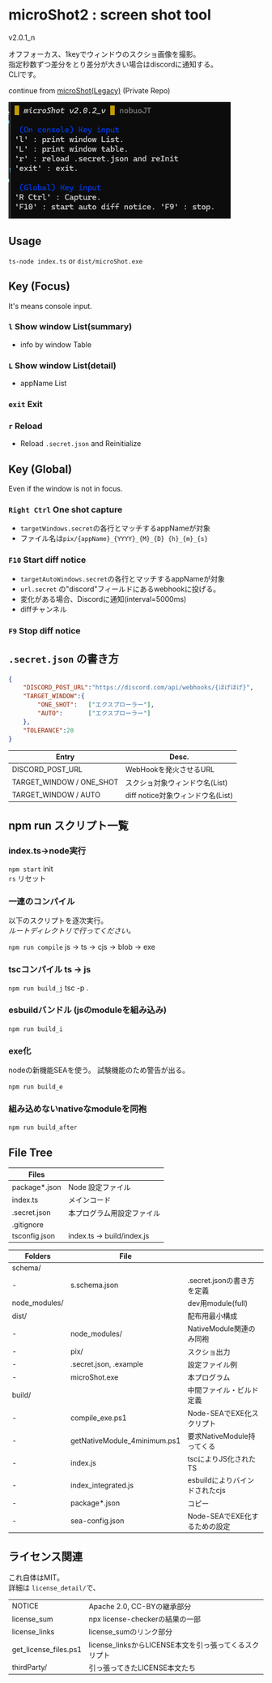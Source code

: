# microShot2 : screen shot tool
v2.0.1_n

オフフォーカス、1keyでウィンドウのスクショ画像を撮影。  
指定秒数ずつ差分をとり差分が大きい場合はdiscordに通知する。  
CLIです。

continue from [microShot(Legacy)](https://github.com/NobuoJt/microShot/blob/main/readme.md) (Private Repo)

![screenshot](pix/image.png)

## Usage
```ts-node index.ts``` or 
```dist/microShot.exe```

## Key (Focus)
It's means console input.

### ```l``` Show window List(summary)
- info by window Table

### ```L``` Show window List(detail)
- appName List

### ```exit``` Exit

### ```r``` Reload
- Reload ```.secret.json``` and Reinitialize

## Key (Global)

Even if the window is not in focus.

### ```Right Ctrl``` One shot capture
- ```targetWindows.secret```の各行とマッチするappNameが対象
- ファイル名は```pix/{appName}_{YYYY}_{M}_{D} {h}_{m}_{s}```

### ```F10``` Start diff notice
- ```targetAutoWindows.secret```の各行とマッチするappNameが対象
- ```url.secret``` の"discord"フィールドにあるwebhookに投げる。
- 変化がある場合、Discordに通知(interval=5000ms)
- diffチャンネル

### ```F9``` Stop diff notice

## ```.secret.json``` の書き方

```json
{
    "DISCORD_POST_URL":"https://discord.com/api/webhooks/{ほげほげ}",
    "TARGET_WINDOW":{
        "ONE_SHOT":   ["エクスプローラー"],
        "AUTO":       ["エクスプローラー"]
    },
    "TOLERANCE":20 
}
```
|Entry|Desc.|
|-|-|
|DISCORD_POST_URL           |WebHookを発火させるURL|
|TARGET_WINDOW / ONE_SHOT   |スクショ対象ウィンドウ名(List)
|TARGET_WINDOW / AUTO       |diff notice対象ウィンドウ名(List)


## npm run スクリプト一覧

### index.ts→node実行
```npm start``` init  
```rs``` リセット

### 一連のコンパイル  
以下のスクリプトを逐次実行。  
*ルートディレクトリで行ってください。*  

```npm run compile``` js → ts → cjs → blob → exe

### tscコンパイル ts → js

```npm run build_j``` tsc -p .

### esbuildバンドル (jsのmoduleを組み込み)

```npm run build_i```

### exe化
nodeの新機能SEAを使う。
試験機能のため警告が出る。

```npm run build_e```

### 組み込めないnativeなmoduleを同袍

```npm run build_after```

## File Tree


|Files||
|-|-|
   package*.json | Node 設定ファイル
   index.ts | メインコード
   .secret.json | 本プログラム用設定ファイル
   .gitignore | 
   tsconfig.json | index.ts -> build/index.js

|Folders|File||
|-|-|-|
schema/ || 
-|s.schema.json|            .secret.jsonの書き方を定義
node_modules/||             dev用module(full)
dist/||                     配布用最小構成
-|node_modules/|            NativeModule関連のみ同袍
-|pix/|                     スクショ出力
-|.secret.json, .example|   設定ファイル例
-|microShot.exe|            本プログラム
build/||                    中間ファイル・ビルド定義
-|compile_exe.ps1|          Node-SEAでEXE化スクリプト
-|getNativeModule_4minimum.ps1|要求NativeModule持ってくる
-|index.js|                 tscによりJS化されたTS
-|index_integrated.js|      esbuildによりバインドされたcjs
-|package*.json|            コピー 
-|sea-config.json|          Node-SEAでEXE化するための設定

## ライセンス関連

これ自体はMIT。  
詳細は ```license_detail/```で、

|||
|-|-|
NOTICE| Apache 2.0, CC-BYの継承部分
license_sum|npx license-checkerの結果の一部
license_links|license_sumのリンク部分
get_license_files.ps1|license_linksからLICENSE本文を引っ張ってくるスクリプト
thirdParty/|引っ張ってきたLICENSE本文たち